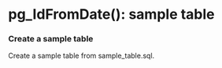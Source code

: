 # pg_IdFromDate(): sample table

### Create a sample table

Create a sample table from sample_table.sql.
